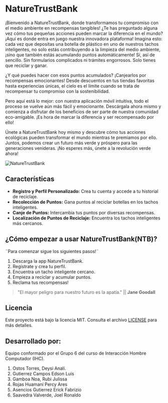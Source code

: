 # NatureTrustBank

¡Bienvenido a NatureTrustBank, donde transformamos tu compromiso con el medio ambiente en recompensas tangibles! ¿Te has preguntado alguna vez cómo tus pequeñas acciones pueden marcar la diferencia en el mundo? ¡Aquí es donde entra en juego nuestra innovadora plataforma!
Imagina esto: cada vez que depositas una botella de plástico en uno de nuestros tachos inteligentes, no solo estás contribuyendo a la limpieza del medio ambiente, ¡sino que también estás acumulando puntos automáticamente! Sí, así de sencillo. Sin formularios complicados ni trámites engorrosos. Solo tienes que reciclar y ganar.

¿Y qué puedes hacer con esos puntos acumulados? ¡Canjearlos por recompensas emocionantes! Desde descuentos en tus tiendas favoritas hasta experiencias únicas, el cielo es el límite cuando se trata de recompensar tu compromiso con la sostenibilidad.

Pero aquí está lo mejor: con nuestra aplicación móvil intuitiva, todo el proceso se vuelve aún más fácil y emocionante. Descárgala ahora mismo y comienza a disfrutar de los beneficios de ser parte de nuestra comunidad eco-amigable. ¡Es hora de marcar la diferencia y ser recompensado por ello!

Únete a NatureTrustBank hoy mismo y descubre cómo tus acciones ecológicas pueden transformar el mundo mientras te premiamos por ello. Juntos, podemos crear un futuro más verde y próspero para las generaciones venideras. ¡No esperes más, únete a la revolución verde ahora!

![NatureTrustBank](https://i.imgur.com/8pFEX7S.png)

## Características

- **Registro y Perfil Personalizado:** Crea tu cuenta y accede a tu historial de reciclaje.
- **Recolección de Puntos:** Gana puntos al reciclar botellas en los tachos inteligentes.
- **Canje de Puntos:** Intercambia tus puntos por diversas recompensas.
- **Localización de Puntos de Reciclaje:** Encuentra los tachos inteligentes más cercanos.

## ¿Cómo empezar a usar NatureTrustBank(NTB)?
¨Para comenzar sigue los siguientes pasos!¨
1. Descarga la app NatureTrustBank.
2. Regístrate y crea tu perfil.
3. Encuentra un tacho inteligente cercano.
4. Empieza a reciclar y acumular puntos.
5. Reclama tus recompensas!

> "El mayor peligro para nuestro futuro es la apatía." || **Jane Goodall**

## Licencia

Este proyecto está bajo la licencia MIT. Consulta el archivo [LICENSE](LICENSE) para más detalles.


## Desarrollado por:
Equipo conformado por el Grupo 6 del curso de Interacción Hombre Computador (IHC).
1. Ostos Torres, Deysi Analí.
2. Gutierrez Campos Edson Luis
3. Gamboa Noa, Rubi Julissa
4. Rojas Huamaní Percy Ares
5. Asencios Gutierrez Erick Fabrizio
6. Saavedra Valverde, Joel Ronaldo
